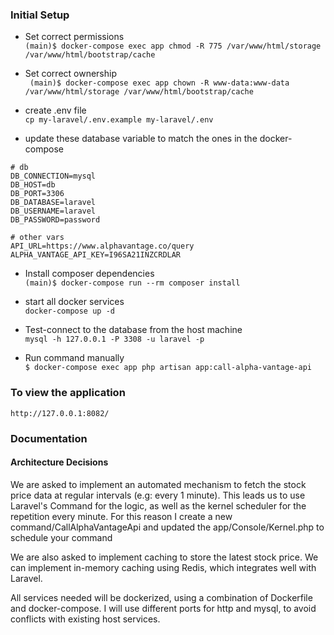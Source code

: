 ### Initial Setup

- Set correct permissions  
``` (main)$ docker-compose exec app chmod -R 775 /var/www/html/storage /var/www/html/bootstrap/cache ```  

- Set correct ownership  
``` (main)$ docker-compose exec app chown -R www-data:www-data /var/www/html/storage /var/www/html/bootstrap/cache```

- create .env file  
```cp my-laravel/.env.example my-laravel/.env```

- update these database variable to match the ones in the docker-compose  
```
# db
DB_CONNECTION=mysql
DB_HOST=db
DB_PORT=3306
DB_DATABASE=laravel
DB_USERNAME=laravel
DB_PASSWORD=password

# other vars
API_URL=https://www.alphavantage.co/query
ALPHA_VANTAGE_API_KEY=I96SA21INZCRDLAR
```
- Install composer dependencies  
``` (main)$ docker-compose run --rm composer install ```

- start all docker services  
``` docker-compose up -d ```

- Test-connect to the database from the host machine  
```mysql -h 127.0.0.1 -P 3308 -u laravel -p```

- Run command manually  
```$ docker-compose exec app php artisan app:call-alpha-vantage-api```

### To view the application
```http://127.0.0.1:8082/  ```

### Documentation
#### Architecture Decisions

We are asked to implement an automated mechanism to fetch the stock price data at regular intervals (e.g:
every 1 minute). This leads us to use Laravel's Command for the logic, as well as the kernel scheduler for the repetition every minute. For this reason I create a new command/CallAlphaVantageApi and updated the app/Console/Kernel.php to schedule your command

We are also asked to implement caching to store the latest stock price. We can implement in-memory caching using Redis, which integrates well with Laravel.

All services needed will be dockerized, using a combination of Dockerfile and docker-compose. I will use different ports for http and mysql, to avoid conflicts with existing host services.